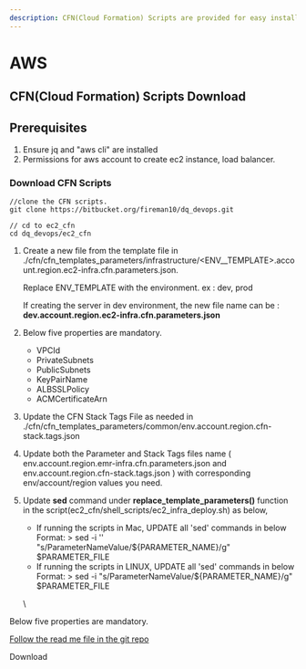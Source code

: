 ```yaml
---
description: CFN(Cloud Formation) Scripts are provided for easy installation
---
```


# AWS

## CFN(Cloud Formation) Scripts Download



## Prerequisites

1. Ensure jq and "aws cli" are installed
2. Permissions for aws account to create ec2 instance, load balancer.&#x20;

### Download CFN Scripts&#x20;

```
//clone the CFN scripts.
git clone https://bitbucket.org/fireman10/dq_devops.git

// cd to ec2_cfn 
cd dq_devops/ec2_cfn

```



1.  Create a new file from the template file  in ./cfn/cfn\_templates_parameters/infrastructure/\<ENV\__TEMPLATE>.account.region.ec2-infra.cfn.parameters.json.&#x20;

    Replace ENV\_TEMPLATE with the environment. ex : dev, prod

    If creating the server in dev environment, the new file name can be : **dev.account.region.ec2-infra.cfn.parameters.json** &#x20;
2.  &#x20;Below five properties are mandatory.



    * VPCId
    * PrivateSubnets
    * PublicSubnets
    * KeyPairName
    * ALBSSLPolicy
    * ACMCertificateArn
3. Update the CFN Stack Tags File as needed in ./cfn/cfn\_templates\_parameters/common/env.account.region.cfn-stack.tags.json
4. Update both the Parameter and Stack Tags files name ( env.account.region.emr-infra.cfn.parameters.json and env.account.region.cfn-stack.tags.json ) with corresponding env/account/region values you need.
5.  Update **sed** command under **replace\_template\_parameters()** function in the script(ec2\_cfn/shell\_scripts/ec2\_infra\_deploy.sh) as below,



    * If running the scripts in Mac, UPDATE all 'sed' commands in below Format: > sed -i '' "s/ParameterNameValue/${PARAMETER\_NAME}/g" $PARAMETER\_FILE
    * If running the scripts in LINUX, UPDATE all 'sed' commands in below Format: > sed -i "s/ParameterNameValue/${PARAMETER\_NAME}/g" $PARAMETER\_FILE

    \








Below five properties are mandatory.

[Follow the read me file in the git repo](https://bitbucket.org/fireman10/dq\_devops/src/master/ec2\_cfn/)

Download&#x20;
